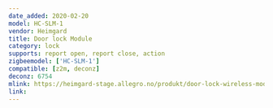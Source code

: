 ```yaml
---
date_added: 2020-02-20
model: HC-SLM-1
vendor: Heimgard
title: Door lock Module
category: lock
supports: report open, report close, action
zigbeemodel: ['HC-SLM-1']
compatible: [z2m, deconz]
deconz: 6754
mlink: https://heimgard-stage.allegro.no/produkt/door-lock-wireless-module/
link: 
---
```

